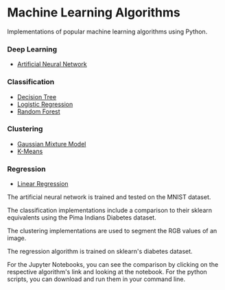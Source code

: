 # Machine Learning Algorithms
Implementations of popular machine learning algorithms using Python.
### Deep Learning
- [Artificial Neural Network](https://github.com/ryan-kp-miller/Machine-Learning-Algorithms/blob/master/NeuralNetwork.ipynb) 

### Classification
- [Decision Tree](https://github.com/ryan-kp-miller/Machine-Learning-Algorithms/blob/master/DecisionTree.ipynb)  
- [Logistic Regression](https://github.com/ryan-k-miller/Machine-Learning-Algorithms/blob/master/LogisticRegression.py)  
- [Random Forest](https://github.com/ryan-kp-miller/Machine-Learning-Algorithms/blob/master/RandomForest.ipynb)  

### Clustering
- [Gaussian Mixture Model](https://github.com/ryan-k-miller/Machine-Learning-Algorithms/blob/master/Gaussian_Mixture_Model.ipynb)  
- [K-Means](https://github.com/ryan-k-miller/Machine-Learning-Algorithms/blob/master/K_Means.ipynb)  

### Regression
- [Linear Regression](https://github.com/ryan-k-miller/Machine-Learning-Algorithms/blob/master/LinearRegression.ipynb)
  
The artificial neural network is trained and tested on the MNIST dataset.   

The classification implementations include a comparison to their sklearn equivalents using the Pima Indians Diabetes dataset.    
  
The clustering implementations are used to segment the RGB values of an image.  

The regression algorithm is trained on sklearn's diabetes dataset.

For the Jupyter Notebooks, you can see the comparison by clicking on the respective algorithm's link and looking at the notebook. For the python scripts, you can download and run them in your command line.
